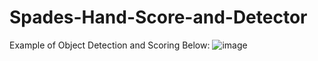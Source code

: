 # Spades-Hand-Score-and-Detector

Example of Object Detection and Scoring Below:
![image](https://github.com/user-attachments/assets/7c2c3962-67d9-4eef-867f-b5e63c6b1336)

